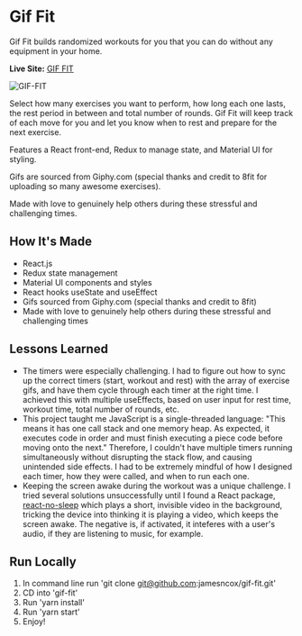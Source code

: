 # Gif Fit

Gif Fit builds randomized workouts for you that you can do without any equipment in your home. 

**Live Site:** [GIF FIT](https://gif-fit.netlify.app/)

![GIF-FIT](https://user-images.githubusercontent.com/47455758/113356938-b2940a80-9308-11eb-9c8c-51882a685611.jpg)

Select how many exercises you want to perform, how long each one lasts, the rest period in between and total number of rounds. Gif Fit will keep track of each move for you and let you know when to rest and prepare for the next exercise. 

Features a React front-end, Redux to manage state, and Material UI for styling. 

Gifs are sourced from Giphy.com (special thanks and credit to 8fit for uploading so many awesome exercises). 

Made with love to genuinely help others during these stressful and challenging times.

## How It's Made

- React.js
- Redux state management
- Material UI components and styles
- React hooks useState and useEffect
- Gifs sourced from Giphy.com (special thanks and credit to 8fit)
- Made with love to genuinely help others during these stressful and challenging times

## Lessons Learned

- The timers were especially challenging. I had to figure out how to sync up the correct timers (start, workout and rest) with the array of exercise gifs, and have them cycle through each timer at the right time. I achieved this with multiple useEffects, based on user input for rest time, workout time, total number of rounds, etc.
- This project taught me JavaScript is a single-threaded language: "This means it has one call stack and one memory heap. As expected, it executes code in order and must finish executing a piece code before moving onto the next." Therefore, I couldn't have multiple timers running simultaneously without disrupting the stack flow, and causing unintended side effects. I had to be extremely mindful of how I designed each timer, how they were called, and when to run each one.
- Keeping the screen awake during the workout was a unique challenge. I tried several solutions unsuccessfully until I found a React package, [react-no-sleep](https://www.npmjs.com/package/react-no-sleep) which plays a short, invisible video in the background, tricking the device into thinking it is playing a video, which keeps the screen awake. The negative is, if activated, it inteferes with a user's audio, if they are listening to music, for example.

## Run Locally

1. In command line run 'git clone git@github.com:jamesncox/gif-fit.git'
2. CD into 'gif-fit'
4. Run 'yarn install'
5. Run 'yarn start'
6. Enjoy!
